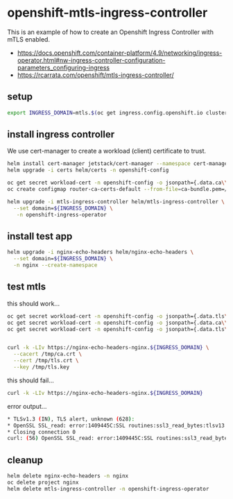 # openshift-mtls-ingress-controller

This is an example of how to create an Openshift Ingress Controller with mTLS enabled.


- <https://docs.openshift.com/container-platform/4.9/networking/ingress-operator.html#nw-ingress-controller-configuration-parameters_configuring-ingress>
- <https://rcarrata.com/openshift/mtls-ingress-controller/>

## setup

```sh
export INGRESS_DOMAIN=mtls.$(oc get ingress.config.openshift.io cluster -o jsonpath={.spec.domain})
```

## install ingress controller

We use cert-manager to create a workload (client) certificate to trust.

```sh
helm install cert-manager jetstack/cert-manager --namespace cert-manager --create-namespace --version v1.7.1 --set installCRDs=true
helm upgrade -i certs helm/certs -n openshift-config

oc get secret workload-cert -n openshift-config -o jsonpath={.data.ca\\.crt} | base64 -d > /tmp/client-ca.crt
oc create configmap router-ca-certs-default --from-file=ca-bundle.pem=/tmp/client-ca.crt -n openshift-config

helm upgrade -i mtls-ingress-controller helm/mtls-ingress-controller \
  --set domain=${INGRESS_DOMAIN} \
   -n openshift-ingress-operator
```

## install test app

```sh
helm upgrade -i nginx-echo-headers helm/nginx-echo-headers \
  --set domain=${INGRESS_DOMAIN} \
  -n nginx --create-namespace
```

## test mtls

this should work...

```sh
oc get secret workload-cert -n openshift-config -o jsonpath={.data.tls\\.crt} | base64 -d > /tmp/tls.crt
oc get secret workload-cert -n openshift-config -o jsonpath={.data.ca\\.crt} | base64 -d > /tmp/ca.crt
oc get secret workload-cert -n openshift-config -o jsonpath={.data.tls\\.key} | base64 -d > /tmp/tls.key


curl -k -LIv https://nginx-echo-headers-nginx.${INGRESS_DOMAIN} \
  --cacert /tmp/ca.crt \
  --cert /tmp/tls.crt \
  --key /tmp/tls.key
```

this should fail...

```sh
curl -k -LIv https://nginx-echo-headers-nginx.${INGRESS_DOMAIN}
```

error output...

```sh
* TLSv1.3 (IN), TLS alert, unknown (628):
* OpenSSL SSL_read: error:1409445C:SSL routines:ssl3_read_bytes:tlsv13 alert certificate required, errno 0
* Closing connection 0
curl: (56) OpenSSL SSL_read: error:1409445C:SSL routines:ssl3_read_bytes:tlsv13 alert certificate required, errno 0
```

## cleanup

```sh
helm delete nginx-echo-headers -n nginx
oc delete project nginx
helm delete mtls-ingress-controller -n openshift-ingress-operator
```
